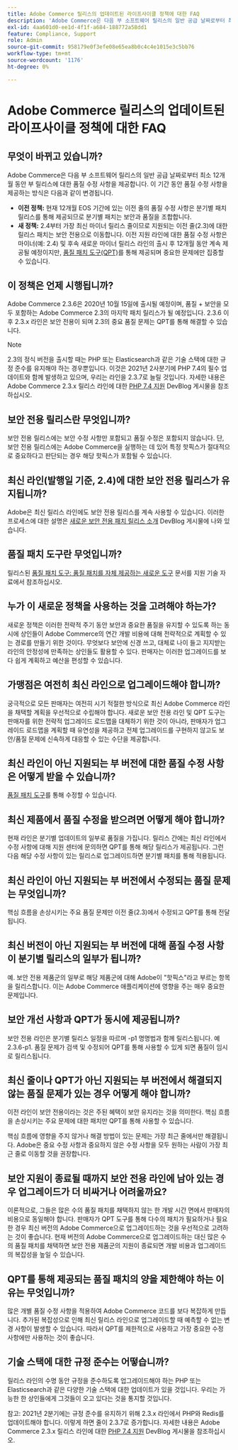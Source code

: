 ```yaml
---
title: Adobe Commerce 릴리스의 업데이트된 라이프사이클 정책에 대한 FAQ
description: 'Adobe Commerce은 다음 부 소프트웨어 릴리스의 일반 공급 날짜로부터 최소 12개월 동안 부 릴리스에 대한 품질 수정 사항을 제공합니다. 이 기간 동안 품질 수정 사항을 제공하는 방식이 변화하고 있습니다.'
exl-id: 4aa601d0-ee1d-4f1f-a684-188772a58dd1
feature: Compliance, Support
role: Admin
source-git-commit: 958179e0f3efe08e65ea8b0c4c4e1015e3c5bb76
workflow-type: tm+mt
source-wordcount: '1176'
ht-degree: 0%

---
```


# Adobe Commerce 릴리스의 업데이트된 라이프사이클 정책에 대한 FAQ

## 무엇이 바뀌고 있습니까?

Adobe Commerce은 다음 부 소프트웨어 릴리스의 일반 공급 날짜로부터 최소 12개월 동안 부 릴리스에 대한 품질 수정 사항을 제공합니다. 이 기간 동안 품질 수정 사항을 제공하는 방식은 다음과 같이 변경됩니다.

* **이전 정책:** 현재 12개월 EOS 기간에 있는 이전 줄의 품질 수정 사항은 분기별 패치 릴리스를 통해 제공되므로 분기별 패치는 보안과 품질을 조합합니다.
* **새 정책:** 2.4부터 가장 최신 마이너 릴리스 줄이므로 지원되는 이전 줄(2.3)에 대한 릴리스 패치는 보안 전용으로 이동합니다. 이전 지원 라인에 대한 품질 수정 사항은 마이너(예: 2.4) 및 후속 새로운 마이너 릴리스 라인의 출시 후 12개월 동안 계속 제공될 예정이지만, [품질 패치 도구(QPT)](/help/announcements/adobe-commerce-announcements/magento-quality-patches-released-new-tool-to-self-serve-quality-patches.md)를 통해 제공되며 중요한 문제에만 집중할 수 있습니다.

## 이 정책은 언제 시행됩니까?

Adobe Commerce 2.3.6은 2020년 10월 15일에 출시될 예정이며, 품질 + 보안을 모두 포함하는 Adobe Commerce 2.3의 마지막 패치 릴리스가 될 예정입니다. 2.3.6 이후 2.3.x 라인은 보안 전용이 되며 2.3의 중요 품질 문제는 QPT를 통해 해결할 수 있습니다.

>[!NOTE]
>
>2.3의 정식 버전을 출시할 때는 PHP 또는 Elasticsearch과 같은 기술 스택에 대한 규정 준수를 유지해야 하는 경우뿐입니다. 이것은 2021년 2사분기에 PHP 7.4의 필수 업데이트와 함께 발생하고 있으며, 우리는 라인을 2.3.7로 늘릴 것입니다. 자세한 내용은 Adobe Commerce 2.3.x 릴리스 라인에 대한 [PHP 7.4 지원](https://community.magento.com/t5/Magento-DevBlog/PHP-7-4-support-for-Magento-2-3-x-release-line/ba-p/458946) DevBlog 게시물을 참조하십시오.

## 보안 전용 릴리스란 무엇입니까?

보안 전용 릴리스에는 보안 수정 사항만 포함되고 품질 수정은 포함되지 않습니다. 단, 보안 전용 릴리스에는 Adobe Commerce을 실행하는 데 있어 특정 핫픽스가 절대적으로 중요하다고 판단되는 경우 해당 핫픽스가 포함될 수 있습니다.

## 최신 라인(발행일 기준, 2.4)에 대한 보안 전용 릴리스가 유지됩니까?

Adobe은 최신 릴리스 라인에도 보안 전용 릴리스를 계속 사용할 수 있습니다. 이러한 프로세스에 대한 설명은 [새로운 보안 전용 패치 릴리스 소개](https://community.magento.com/t5/Magento-DevBlog/Introducing-the-New-Security-only-Patch-Release/ba-p/141287) DevBlog 게시물에 나와 있습니다.

## 품질 패치 도구란 무엇입니까?

릴리스된 [품질 패치 도구: 품질 패치를 자체 제공하는 새로운 도구](/help/announcements/adobe-commerce-announcements/magento-quality-patches-released-new-tool-to-self-serve-quality-patches.md) 문서를 지원 기술 자료에서 참조하십시오.

## 누가 이 새로운 정책을 사용하는 것을 고려해야 하는가?

새로운 정책은 이러한 전략적 주기 동안 보안과 중요한 품질을 유지할 수 있도록 하는 동시에 상인들이 Adobe Commerce의 연간 개발 비용에 대해 전략적으로 계획할 수 있는 경로를 만들기 위한 것이다. 무엇보다 보안에 신경 쓰고, 대체로 나이 들고 지지받는 라인의 안정성에 만족하는 상인들도 활용할 수 있다. 판매자는 이러한 업그레이드를 보다 쉽게 계획하고 예산을 편성할 수 있습니다.

## 가맹점은 여전히 최신 라인으로 업그레이드해야 합니까?

궁극적으로 모든 판매자는 여전히 시기 적절한 방식으로 최신 Adobe Commerce 라인을 채택할 계획을 우선적으로 수립해야 합니다. 새로운 보안 전용 라인 및 QPT 도구는 판매자를 위한 전략적 업그레이드 로드맵을 대체하기 위한 것이 아니라, 판매자가 업그레이드 로드맵을 계획할 때 유연성을 제공하고 전체 업그레이드를 구현하지 않고도 보안/품질 문제에 신속하게 대응할 수 있는 수단을 제공합니다.

## 최신 라인이 아닌 지원되는 부 버전에 대한 품질 수정 사항은 어떻게 받을 수 있습니까?

[품질 패치 도구](/help/announcements/adobe-commerce-announcements/magento-quality-patches-released-new-tool-to-self-serve-quality-patches.md)를 통해 수정할 수 있습니다.

## 최신 제품에서 품질 수정을 받으려면 어떻게 해야 합니까?

현재 라인은 분기별 업데이트의 일부로 품질을 가집니다. 릴리스 간에는 최신 라인에서 수정 사항에 대해 지원 센터에 문의하면 QPT를 통해 해당 릴리스가 제공됩니다. 그런 다음 해당 수정 사항이 있는 릴리스로 업그레이드하면 분기별 패치를 통해 적용됩니다.

## 최신 라인이 아닌 지원되는 부 버전에서 수정되는 품질 문제는 무엇입니까?

핵심 흐름을 손상시키는 주요 품질 문제만 이전 줄(2.3)에서 수정되고 QPT를 통해 전달됩니다.

## 최신 버전이 아닌 지원되는 부 버전에 대해 품질 수정 사항이 분기별 릴리스의 일부가 됩니까?

예. 보안 전용 제품군의 일부로 해당 제품군에 대해 Adobe이 &quot;핫픽스&quot;라고 부르는 항목을 릴리스합니다. 이는 Adobe Commerce 애플리케이션에 영향을 주는 매우 중요한 문제입니다.

## 보안 개선 사항과 QPT가 동시에 제공됩니까?

보안 전용 라인은 분기별 릴리스 일정을 따르며 -p1 명명법과 함께 릴리스됩니다. 예 2.3.6-p1. 품질 문제가 검색 및 수정되어 QPT를 통해 사용할 수 있게 되면 품질이 임시로 릴리스됩니다.

## 최신 줄이나 QPT가 아닌 지원되는 부 버전에서 해결되지 않는 품질 문제가 있는 경우 어떻게 해야 합니까?

이전 라인이 보안 전용이라는 것은 주된 혜택이 보안 유지라는 것을 의미한다. 핵심 흐름을 손상시키는 주요 문제에 대한 패치만 QPT를 통해 사용할 수 있습니다.

핵심 흐름에 영향을 주지 않거나 해결 방법이 있는 문제는 가장 최근 줄에서만 해결됩니다. Adobe은 중요 수정 사항과 중요하지 않은 수정 사항을 모두 원하는 사람이 가장 최근 줄로 이동할 것을 권장합니다.

## 보안 지원이 종료될 때까지 보안 전용 라인에 남아 있는 경우 업그레이드가 더 비싸거나 어려울까요?

이론적으로, 그들은 많은 수의 품질 패치를 채택하지 않는 한 개발 시간 면에서 판매자의 비용으로 동일해야 합니다. 판매자가 QPT 도구를 통해 다수의 패치가 필요하거나 필요한 경우 최신 버전의 Adobe Commerce으로 업그레이드하는 것을 우선적으로 고려하는 것이 좋습니다. 현재 버전의 Adobe Commerce으로 업그레이드하는 대신 많은 수의 품질 패치를 채택하면 보안 전용 제품군의 지원이 종료되면 개발 비용과 업그레이드의 복잡성을 높일 수 있습니다.

## QPT를 통해 제공되는 품질 패치의 양을 제한해야 하는 이유는 무엇입니까?

많은 개별 품질 수정 사항을 적용하여 Adobe Commerce 코드를 보다 복잡하게 만듭니다. 추가된 복잡성으로 인해 최신 릴리스 라인으로 업그레이드할 때 예측할 수 없는 변경 사항이 발생할 수 있습니다. 따라서 QPT를 제한적으로 사용하고 가장 중요한 수정 사항에만 사용하는 것이 좋습니다.

## 기술 스택에 대한 규정 준수는 어떻습니까?

릴리스 라인의 수명 동안 규정을 준수하도록 업그레이드해야 하는 PHP 또는 Elasticsearch과 같은 다양한 기술 스택에 대한 업데이트가 있을 것입니다. 우리는 가능한 한 상인들에게 그것들이 오고 있다는 것을 통지할 것입니다.

참고: 2021년 2분기에는 규정 준수를 유지하기 위해 2.3.x 라인에서 PHP와 Redis를 업데이트해야 합니다. 이렇게 하면 줄이 2.3.7로 증가합니다. 자세한 내용은 Adobe Commerce 2.3.x 릴리스 라인에 대한 [PHP 7.4 지원](https://community.magento.com/t5/Magento-DevBlog/PHP-7-4-support-for-Magento-2-3-x-release-line/ba-p/458946) DevBlog 게시물을 참조하십시오.
